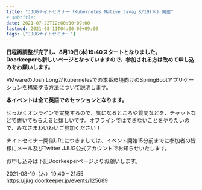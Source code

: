 ```yaml
---
title: "JJUGナイトセミナー「Kubernetes Native Java」8/19(木) 開催"
# subtitle:
date: 2021-07-22T12:00:00+09:00
lastmod: 2021-08-11T04:00:00+09:00
tags: ["JJUGナイトセミナー"]
---
```

**日程再調整が完了し、8月19日(木)19:40スタートとなりました。  
Doorkeeperも新しいページとなっていますので、参加される方は改めて申し込みをお願いします。**

VMwareのJosh LongがKubernetesでの本番環境向けのSpringBootアプリケーションを構築する方法について説明します。

**本イベントは全て英語でのセッションとなります。**

せっかくオンラインで実施するので、気になるところや質問などを、チャットなどで書いてもらえると嬉しいです。オフラインではできないことをやりたいので、みなさまわいわいご参加ください！

ナイトセミナー開催URLにつきましては、イベント開始15分前までに参加者の皆様にメール及びTwitter JJUG公式アカウントでお知らせいたします。

お申し込みは下記Doorkeeperページよりお願いします。

2021-08-19（木）19:40 – 21:55  
https://jjug.doorkeeper.jp/events/125689
